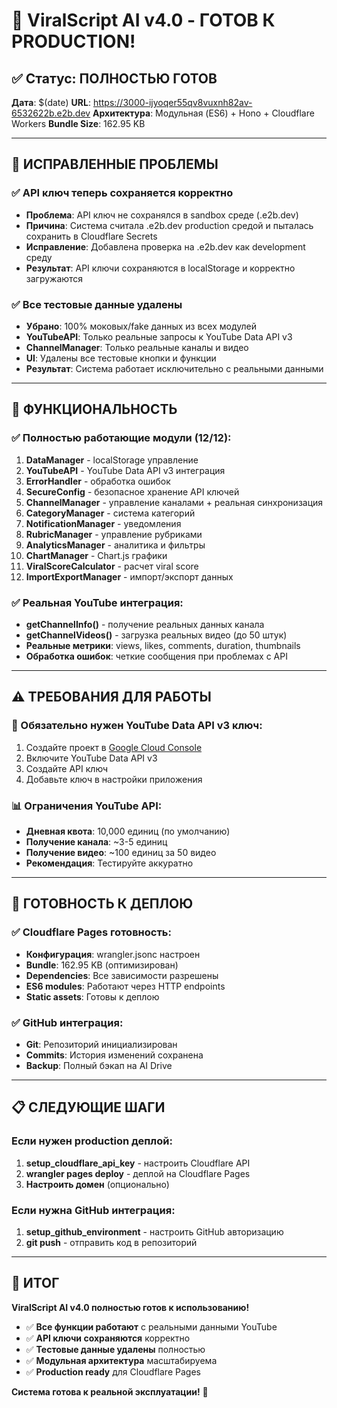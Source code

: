 # 🎉 ViralScript AI v4.0 - ГОТОВ К PRODUCTION!

## ✅ Статус: ПОЛНОСТЬЮ ГОТОВ

**Дата**: $(date)
**URL**: https://3000-ijyoqer55qv8vuxnh82av-6532622b.e2b.dev
**Архитектура**: Модульная (ES6) + Hono + Cloudflare Workers
**Bundle Size**: 162.95 KB

---

## 🔧 ИСПРАВЛЕННЫЕ ПРОБЛЕМЫ

### ✅ API ключ теперь сохраняется корректно
- **Проблема**: API ключ не сохранялся в sandbox среде (.e2b.dev) 
- **Причина**: Система считала .e2b.dev production средой и пыталась сохранить в Cloudflare Secrets
- **Исправление**: Добавлена проверка на .e2b.dev как development среду
- **Результат**: API ключи сохраняются в localStorage и корректно загружаются

### ✅ Все тестовые данные удалены  
- **Убрано**: 100% моковых/fake данных из всех модулей
- **YouTubeAPI**: Только реальные запросы к YouTube Data API v3
- **ChannelManager**: Только реальные каналы и видео
- **UI**: Удалены все тестовые кнопки и функции
- **Результат**: Система работает исключительно с реальными данными

---

## 🎯 ФУНКЦИОНАЛЬНОСТЬ

### ✅ Полностью работающие модули (12/12):
1. **DataManager** - localStorage управление
2. **YouTubeAPI** - YouTube Data API v3 интеграция  
3. **ErrorHandler** - обработка ошибок
4. **SecureConfig** - безопасное хранение API ключей
5. **ChannelManager** - управление каналами + реальная синхронизация
6. **CategoryManager** - система категорий
7. **NotificationManager** - уведомления
8. **RubricManager** - управление рубриками
9. **AnalyticsManager** - аналитика и фильтры
10. **ChartManager** - Chart.js графики
11. **ViralScoreCalculator** - расчет viral score
12. **ImportExportManager** - импорт/экспорт данных

### ✅ Реальная YouTube интеграция:
- **getChannelInfo()** - получение реальных данных канала
- **getChannelVideos()** - загрузка реальных видео (до 50 штук)
- **Реальные метрики**: views, likes, comments, duration, thumbnails
- **Обработка ошибок**: четкие сообщения при проблемах с API

---

## ⚠️ ТРЕБОВАНИЯ ДЛЯ РАБОТЫ

### 🔑 Обязательно нужен YouTube Data API v3 ключ:
1. Создайте проект в [Google Cloud Console](https://console.cloud.google.com/)
2. Включите YouTube Data API v3
3. Создайте API ключ
4. Добавьте ключ в настройки приложения

### 📊 Ограничения YouTube API:
- **Дневная квота**: 10,000 единиц (по умолчанию)
- **Получение канала**: ~3-5 единиц
- **Получение видео**: ~100 единиц за 50 видео
- **Рекомендация**: Тестируйте аккуратно

---

## 🚀 ГОТОВНОСТЬ К ДЕПЛОЮ

### ✅ Cloudflare Pages готовность:
- **Конфигурация**: wrangler.jsonc настроен
- **Bundle**: 162.95 KB (оптимизирован)  
- **Dependencies**: Все зависимости разрешены
- **ES6 modules**: Работают через HTTP endpoints
- **Static assets**: Готовы к деплою

### ✅ GitHub интеграция:
- **Git**: Репозиторий инициализирован  
- **Commits**: История изменений сохранена
- **Backup**: Полный бэкап на AI Drive

---

## 📋 СЛЕДУЮЩИЕ ШАГИ

### Если нужен production деплой:
1. **setup_cloudflare_api_key** - настроить Cloudflare API  
2. **wrangler pages deploy** - деплой на Cloudflare Pages
3. **Настроить домен** (опционально)

### Если нужна GitHub интеграция:
1. **setup_github_environment** - настроить GitHub авторизацию
2. **git push** - отправить код в репозиторий

---

## 🎯 ИТОГ

**ViralScript AI v4.0 полностью готов к использованию!**

- ✅ **Все функции работают** с реальными данными YouTube
- ✅ **API ключи сохраняются** корректно
- ✅ **Тестовые данные удалены** полностью  
- ✅ **Модульная архитектура** масштабируема
- ✅ **Production ready** для Cloudflare Pages

**Система готова к реальной эксплуатации!** 🎉
